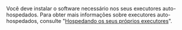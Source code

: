 Você deve instalar o software necessário nos seus executores auto-hospedados. Para obter mais informações sobre executores auto-hospedados, consulte "[Hospedando os seus próprios executores](/actions/hosting-your-own-runners)".
